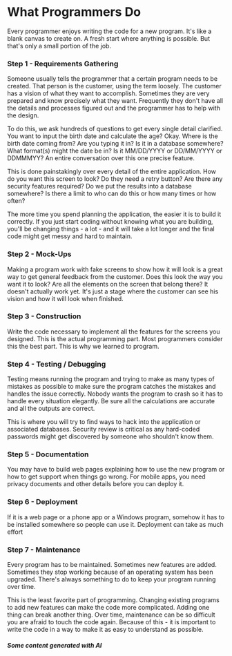 # What Programmers Do

Every programmer enjoys writing the code for a new program.  It's like a blank canvas to create on. A fresh start where anything is possible.  But that's only a small portion of the job.

### Step 1 - Requirements Gathering

Someone usually tells the programmer that a certain program needs to be created.  That person is the customer, using the term loosely.  The customer has a vision of what they want to accomplish.  Sometimes they are very prepared and know precisely what they want.  Frequently they don't have all the details and processes figured out and the programmer has to help with the design.

To do this, we ask hundreds of questions to get every single detail clarified.  You want to input the birth date and calculate the age?  Okay.  Where is the birth date coming from?  Are you typing it in?  Is it in a database somewhere?  What format(s) might the date be in?  Is it MM/DD/YYYY or DD/MM/YYYY or DDMMMYY?  An entire conversation over this one precise feature. &#x20;

This is done painstakingly over every detail of the entire application.  How do you want this screen to look?  Do they need a retry button?  Are there any security features required?  Do we put the results into a database somewhere?  Is there a limit to who can do this or how many times or how often?

The more time you spend planning the application, the easier it is to build it correctly.  If you just start coding without knowing what you are building, you'll be changing things - a lot - and it will take a lot longer and the final code might get messy and hard to maintain.

### Step 2 - Mock-Ups

Making a program work with fake screens to show how it will look is a great way to get general feedback from the customer.  Does this look the way you want it to look?  Are all the elements on the screen that belong there?  It doesn't actually work yet.  It's just a stage where the customer can see his vision and how it will look when finished.

### Step 3 - Construction

Write the code necessary to implement all the features for the screens you designed.  This is the actual programming part.  Most programmers consider this the best part.  This is why we learned to program.

### Step 4 - Testing / Debugging

Testing means running the program and trying to make as many types of mistakes as possible to make sure the program catches the mistakes and handles the issue correctly.  Nobody wants the program to crash so it has to handle every situation elegantly.   Be sure all the calculations are accurate and all the outputs are correct.

This is where you will try to find ways to hack into the application or associated databases.  Security review is critical as any hard-coded passwords might get discovered by someone who shouldn't know them.

### Step 5 - Documentation

You may have to build web pages explaining how to use the new program or how to get support when things go wrong.  For mobile apps, you need privacy documents and other details before you can deploy it.&#x20;

### Step 6 - Deployment

If it is a web page or a phone app or a Windows program, somehow it has to be installed somewhere so people can use it.  Deployment can take as much effort

### Step 7 - Maintenance

Every program has to be maintained.  Sometimes new features are added.  Sometimes they stop working because of an operating system has been upgraded.  There's always something to do to keep your program running over time.

This is the least favorite part of programming.  Changing existing programs to add new features can make the code more complicated.  Adding one thing can break another thing.  Over time, maintenance can be so difficult you are afraid to touch the code again.  Because of this - it is important to write the code in a way to make it as easy to understand as possible.

##### Some content generated with AI



